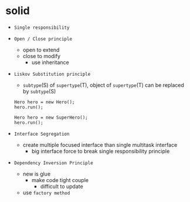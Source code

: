 # solid

- `Single responsibility`
- `Open / Close principle`
  - open to extend
  - close to modify
    - use inheritance
- `Liskov Substitution principle`

  - `subtype`(S) of `supertype`(T), object of `supertype`(T) can be replaced by `subtype`(S)

  ```
  Hero hero = new Hero();
  hero.run();
  ```

  ```
  Hero hero = new SuperHero();
  hero.run();
  ```

- `Interface Segregation`

  - create multiple focused interface than single multitask interface
    - big interface force to break single responsibility principle

- `Dependency Inversion Principle`
  - new is glue
    - make code tight couple
      - difficult to update
  - use `factory method`
